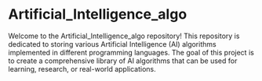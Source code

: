 # Artificial_Intelligence_algo
Welcome to the Artificial_Intelligence_algo repository! This repository is dedicated to storing various Artificial Intelligence (AI) algorithms implemented in different programming languages. The goal of this project is to create a comprehensive library of AI algorithms that can be used for learning, research, or real-world applications.
